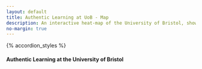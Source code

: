 ```yaml
---
layout: default
title: Authentic Learning at UoB - Map
description: An interactive heat-map of the University of Bristol, showing areas and details of which departments and courses offer Authentic-Learning based teaching.
no-margin: true
---
```


{% accordion_styles %}

#### Authentic Learning at the University of Bristol

<div id='map' style='width: 100%; height: 100vh; z-index:100;'></div>

<script src='https://api.mapbox.com/mapbox-gl-js/v1.7.0/mapbox-gl.js'></script>
<link href='https://api.mapbox.com/mapbox-gl-js/v1.7.0/mapbox-gl.css' rel='stylesheet' />

<script> const exports = {}; </script>
<script src='https://unpkg.com/nested-accordion@1.2.4/dist/generateHtml.js'></script>
<script src='/assets/authenticlearningmap.js'></script>

<style>
.mapboxgl-popup-close-button {
    height: 1rem;
    padding-right: 1rem;
}
.mapboxgl-popup-content{
    padding-bottom: 0;
}
.mapboxgl-popup-content h6 {
    text-align: center;
    margin-bottom: 0;
}
</style>
